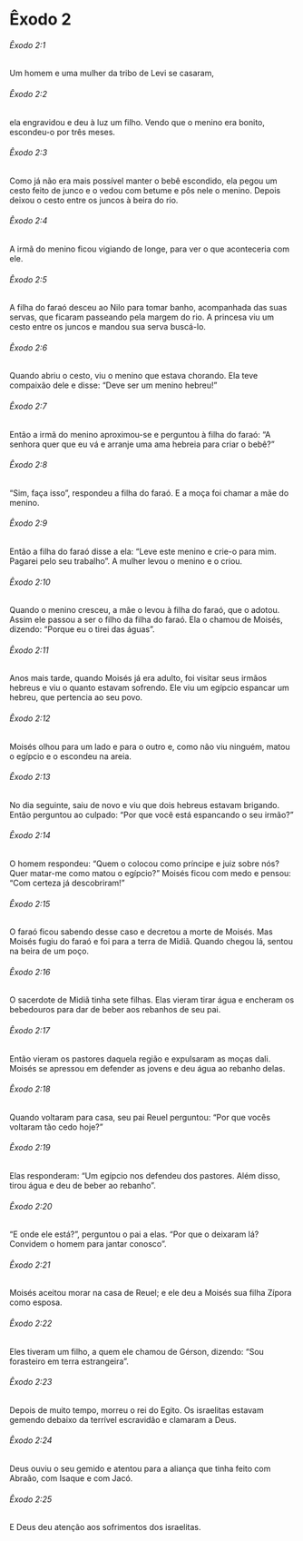 # Êxodo 2

###### Êxodo 2:1

Um homem e uma mulher da tribo de Levi se casaram,

###### Êxodo 2:2

ela engravidou e deu à luz um filho. Vendo que o menino era bonito, escondeu-o por três meses.

###### Êxodo 2:3

Como já não era mais possível manter o bebê escondido, ela pegou um cesto feito de junco e o vedou com betume e pôs nele o menino. Depois deixou o cesto entre os juncos à beira do rio.

###### Êxodo 2:4

A irmã do menino ficou vigiando de longe, para ver o que aconteceria com ele.

###### Êxodo 2:5

A filha do faraó desceu ao Nilo para tomar banho, acompanhada das suas servas, que ficaram passeando pela margem do rio. A princesa viu um cesto entre os juncos e mandou sua serva buscá-lo.

###### Êxodo 2:6

Quando abriu o cesto, viu o menino que estava chorando. Ela teve compaixão dele e disse: “Deve ser um menino hebreu!”

###### Êxodo 2:7

Então a irmã do menino aproximou-se e perguntou à filha do faraó: “A senhora quer que eu vá e arranje uma ama hebreia para criar o bebê?”

###### Êxodo 2:8

“Sim, faça isso”, respondeu a filha do faraó. E a moça foi chamar a mãe do menino.

###### Êxodo 2:9

Então a filha do faraó disse a ela: “Leve este menino e crie-o para mim. Pagarei pelo seu trabalho”. A mulher levou o menino e o criou.

###### Êxodo 2:10

Quando o menino cresceu, a mãe o levou à filha do faraó, que o adotou. Assim ele passou a ser o filho da filha do faraó. Ela o chamou de Moisés, dizendo: “Porque eu o tirei das águas”.

###### Êxodo 2:11

Anos mais tarde, quando Moisés já era adulto, foi visitar seus irmãos hebreus e viu o quanto estavam sofrendo. Ele viu um egípcio espancar um hebreu, que pertencia ao seu povo.

###### Êxodo 2:12

Moisés olhou para um lado e para o outro e, como não viu ninguém, matou o egípcio e o escondeu na areia.

###### Êxodo 2:13

No dia seguinte, saiu de novo e viu que dois hebreus estavam brigando. Então perguntou ao culpado: “Por que você está espancando o seu irmão?”

###### Êxodo 2:14

O homem respondeu: “Quem o colocou como príncipe e juiz sobre nós? Quer matar-me como matou o egípcio?” Moisés ficou com medo e pensou: “Com certeza já descobriram!”

###### Êxodo 2:15

O faraó ficou sabendo desse caso e decretou a morte de Moisés. Mas Moisés fugiu do faraó e foi para a terra de Midiã. Quando chegou lá, sentou na beira de um poço.

###### Êxodo 2:16

O sacerdote de Midiã tinha sete filhas. Elas vieram tirar água e encheram os bebedouros para dar de beber aos rebanhos de seu pai.

###### Êxodo 2:17

Então vieram os pastores daquela região e expulsaram as moças dali. Moisés se apressou em defender as jovens e deu água ao rebanho delas.

###### Êxodo 2:18

Quando voltaram para casa, seu pai Reuel perguntou: “Por que vocês voltaram tão cedo hoje?”

###### Êxodo 2:19

Elas responderam: “Um egípcio nos defendeu dos pastores. Além disso, tirou água e deu de beber ao rebanho”.

###### Êxodo 2:20

“E onde ele está?”, perguntou o pai a elas. “Por que o deixaram lá? Convidem o homem para jantar conosco”.

###### Êxodo 2:21

Moisés aceitou morar na casa de Reuel; e ele deu a Moisés sua filha Zípora como esposa.

###### Êxodo 2:22

Eles tiveram um filho, a quem ele chamou de Gérson, dizendo: “Sou forasteiro em terra estrangeira”.

###### Êxodo 2:23

Depois de muito tempo, morreu o rei do Egito. Os israelitas estavam gemendo debaixo da terrível escravidão e clamaram a Deus.

###### Êxodo 2:24

Deus ouviu o seu gemido e atentou para a aliança que tinha feito com Abraão, com Isaque e com Jacó.

###### Êxodo 2:25

E Deus deu atenção aos sofrimentos dos israelitas.

